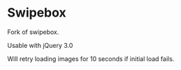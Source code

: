 Swipebox
================================

Fork of swipebox.

Usable with jQuery 3.0

Will retry loading images for 10 seconds if initial load fails.
